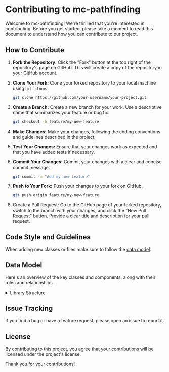 # Contributing to mc-pathfinding

Welcome to mc-pathfinding! We're thrilled that you're interested in contributing. Before you get started, please take a moment to read this document to understand how you can contribute to our project.

## How to Contribute

1. **Fork the Repository:** Click the "Fork" button at the top right of the repository's page on GitHub. This will create a copy of the repository in your GitHub account.

2. **Clone Your Fork:** Clone your forked repository to your local machine using `git clone`.

   ```bash
   git clone https://github.com/your-username/your-project.git
   ```

3. **Create a Branch:** Create a new branch for your work. Use a descriptive name that summarizes your feature or bug fix.

   ```bash
   git checkout -b feature/my-new-feature
   ```

4. **Make Changes:** Make your changes, following the coding conventions and guidelines described in the project.

5. **Test Your Changes:** Ensure that your changes work as expected and that you have added tests if necessary.

6. **Commit Your Changes:** Commit your changes with a clear and concise commit message.

   ```bash
   git commit -m "Add my new feature"
   ```

7. **Push to Your Fork:** Push your changes to your fork on GitHub.

   ```bash
   git push origin feature/my-new-feature
   ```

8. Create a Pull Request: Go to the GitHub page of your forked repository, switch to the branch with your changes, and click the "New Pull Request" button. Provide a clear title and description for your pull request.

## Code Style and Guidelines
When adding new classes or files make sure to follow the [data model](#data-model).

## Data Model

Here's an overview of the key classes and components, along with their roles and relationships.

<details>
<summary>Library Structure</summary>

### `com.github.btror.mcpathfinding`

Main Class `McPathfinding`

- Contains [Pathfinding Methods](#pathfinding-methods) to be used.

### `com.github.btror.mcpathfinding.simulation`

Abstract Class `Simulation`

- Structure for pathfinding algorithm simulations.
- Abstract base class for different pathfinding algorithms.

Class `SimulationFactory`

- Factory class for creating different pathfinding simulations.

### `com.github.btror.mcpathfinding.simulation.pathfinding`

Class `AStar`

- Implementation of the A\* pathfinding algorithm.

Class `GreedyBestFirstSearch`

- Implementation of the Greedy Best-First Search pathfinding algorithm.

### `com.github.btror.mcpathfinding.simulation.util`

Class `Node`

- Represents a node in the pathfinding simulation.
- Stores information about a grid cell, including its position and type.

Class `NodeComparator`

- Implements a comparator for nodes, used for sorting in pathfinding algorithms.

### `com.github.btror.mcpathfinding.animation`

Class `Animation`

- Manages the visualization of the pathfinding process in Minecraft.
- Animates the pathfinding steps, including block changes and particle effects.
</details>


## Issue Tracking
If you find a bug or have a feature request, please open an issue to report it.

## License
By contributing to this project, you agree that your contributions will be licensed under the project's license.

Thank you for your contributions!
